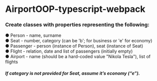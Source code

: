 # AirportOOP-typescript-webpack

### Create classes with properties representing the following:
● Person - name, surname  
● Seat - number, category (can be 'b'; for business or 'e' for economy)  
● Passenger - person (instance of Person), seat (instance of Seat)  
● Flight - relation, date and list of passengers (initially empty)  
● Airport - name (should be a hard-coded value &quot;Nikola Tesla&quot;), list of flights  
  
##### If category is not provided for Seat, assume it’s economy (“e”).
